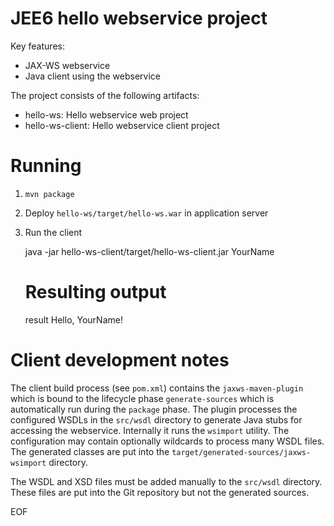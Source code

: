JEE6 hello webservice project
=============================

Key features:

- JAX-WS webservice
- Java client using the webservice

The project consists of the following artifacts:

- hello-ws: Hello webservice web project
- hello-ws-client: Hello webservice client project

Running
=======

1) `mvn package`

2) Deploy `hello-ws/target/hello-ws.war` in application server

3) Run the client

    java -jar hello-ws-client/target/hello-ws-client.jar YourName
    
    # Resulting output
    result Hello, YourName!

Client development notes
========================

The client build process (see `pom.xml`) contains the `jaxws-maven-plugin` which is bound to the lifecycle phase `generate-sources` which is automatically run during the `package` phase. The plugin processes the configured WSDLs in the `src/wsdl` directory to generate Java stubs for accessing the webservice. Internally it runs the `wsimport` utility. The configuration may contain optionally wildcards to process many WSDL files. The generated classes are put into the `target/generated-sources/jaxws-wsimport` directory.

The WSDL and XSD files must be added manually to the `src/wsdl` directory. These files are put into the Git repository but not the generated sources.

EOF
